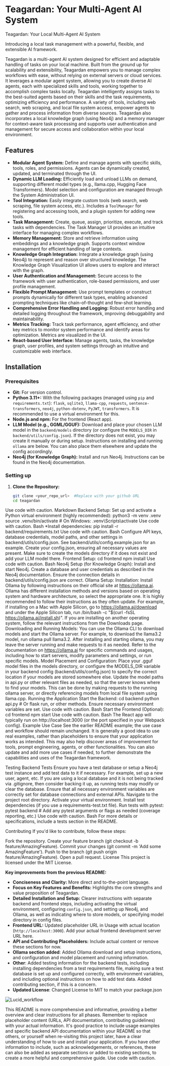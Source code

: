 # Teagardan: Your Multi-Agent AI System

Teagardan: Your Local Multi-Agent AI System

Introducing a local task management with a powerful, flexible, and extensible AI framework.

Teagardan is a multi-agent AI system designed for efficient and adaptable handling of tasks on your local machine. Built from the ground up for scalability and extensibility, Teagardan empowers you to manage complex workflows with ease, without relying on external servers or cloud services.  It leverages a modular agent system, allowing you to create diverse AI agents, each with specialized skills and tools, working together to accomplish complex tasks locally. Teagardan intelligently assigns tasks to the best-suited agents based on their skills and the task requirements, optimizing efficiency and performance. A variety of tools, including web search, web scraping, and local file system access, empower agents to gather and process information from diverse sources. Teagardan also incorporates a local knowledge graph (using Neo4j) and a memory manager for context-aware task processing and supports user authentication and management for secure access and collaboration within your local environment.


## Features

* **Modular Agent System:** Define and manage agents with specific skills, tools, roles, and permissions.  Agents can be dynamically created, updated, and terminated through the UI.
* **Dynamic LLM Loading:** Efficiently load and unload LLMs on demand, supporting different model types (e.g., llama.cpp, Hugging Face Transformers).  Model selection and configuration are managed through the System Administration UI.
* **Tool Integration:** Easily integrate custom tools (web search, web scraping, file system access, etc.).  Includes a `ToolManager` for registering and accessing tools, and a plugin system for adding new tools.
* **Task Management:**  Create, queue, assign, prioritize, execute, and track tasks with dependencies.  The Task Manager UI provides an intuitive interface for managing complex workflows.
* **Memory Management:** Store and retrieve information using embeddings and a knowledge graph. Supports context window management for efficient handling of large contexts.
* **Knowledge Graph Integration:** Integrate a knowledge graph (using Neo4j) to represent and reason over structured knowledge. The Knowledge Graph Visualization UI allows users to explore and interact with the graph.
* **User Authentication and Management:** Secure access to the framework with user authentication, role-based permissions, and user profile management.
* **Flexible Prompt Management:** Use prompt templates or construct prompts dynamically for different task types, enabling advanced prompting techniques like chain-of-thought and few-shot learning.
* **Comprehensive Error Handling and Logging:** Robust error handling and detailed logging throughout the framework, improving debuggability and maintainability.
* **Metrics Tracking:** Track task performance, agent efficiency, and other key metrics to monitor system performance and identify areas for optimization.  Metrics are visualized in the UI.
* **React-based User Interface:** Manage agents, tasks, the knowledge graph, user profiles, and system settings through an intuitive and customizable web interface.


## Installation

### Prerequisites

* **Git:** For version control.
* **Python 3.11+:**  With the following packages (managed using `pip` and `requirements.txt`):  `flask`, `sqlite3`, `llama-cpp`, `requests`, `sentence-transformers`, `neo4j`, `python-dotenv`, `PyJWT`, `transformers`.  It is recommended to use a virtual environment for this. 
* **Node.js and npm:** For the frontend (React app).
* **LLM Model (e.g., GGML/GGUF):** Download and place your chosen LLM model in the `backend/models` directory (or configure the `MODELS_DIR` in `backend/utils/config.json`). If the directory does not exist, you may create it manually or during setup. Instructions on installing and running `ollama` are below.  You can also place them elsewhere and update the config accordingly.
* **Neo4j (for Knowledge Graph):** Install and run Neo4j. Instructions can be found in the Neo4j documentation.

### Setting up

1. **Clone the Repository:**

   ```bash
   git clone <your_repo_url>  #Replace with your github URL
   cd teagardan
Use code with caution.
Markdown
Backend Setup:
Set up and activate a Python virtual environment (highly recommended):
python3 -m venv .venv
source .venv/bin/activate  # On Windows: .venv\Scripts\activate
Use code with caution.
Bash
*Install dependencies:
pip install -r backend/requirements.txt
Use code with caution.
Bash
Configure API keys, database credentials, model paths, and other settings in backend/utils/config.json. See backend/utils/config.example.json for an example. Create your config.json, ensuring all necessary values are present.
Make sure to create the models directory if it does not exist and add your LLM model there.
Frontend Setup:
cd frontend
npm install
Use code with caution.
Bash
Neo4j Setup (for Knowledge Graph):
Install and start Neo4j.
Create a database and user credentials as described in the Neo4j documentation.
Ensure the connection details in backend/utils/config.json are correct.
Ollama Setup:
Installation: Install Ollama by following instructions on their official site at https://ollama.ai. Ollama has different installation methods and versions based on operating system and hardware architecture, so select the appropriate one. It is highly recommended to follow their instructions as they often update. For example, if installing on a Mac with Apple Silicon, go to https://ollama.ai/download and under the Apple Silicon tab, run /bin/bash -c "$(curl -fsSL https://ollama.ai/install.sh)". If you are installing on another operating system, follow the relevant instructions from the Downloads page.
Downloading and Running Models: You can use the Ollama CLI to download models and start the Ollama server. For example, to download the llama3.2 model, run ollama pull llama3.2. After installing and starting ollama, you may leave the server running and make requests to it as needed. Refer to the documentation on https://ollama.ai for specific commands and usages, including how to start servers, modify parameters and settings, or run specific models.
Model Placement and Configuration: Place your .gguf model files in the models directory, or configure the MODELS_DIR variable in your backend config (backend/utils/config.json) to specify the correct location if your models are stored somewhere else. Update the model paths in api.py or other relevant files as needed, so that the server knows where to find your models. This can be done by making requests to the running ollama server, or directly referencing models from local file system using llama.cpp.
Running the Application
Start the Backend:
cd backend
python api.py  # Or flask run, or other methods.  Ensure necessary environment variables are set.
Use code with caution.
Bash
Start the Frontend (Optional):
cd frontend
npm start
Use code with caution.
Bash
The React app will typically run on http://localhost:3000 (or the port specified in your Webpack config).
Example Use Case
See the earlier README example; the use case and workflow should remain unchanged. It is generally a good idea to use real examples, rather than placeholders to ensure that your application works as intended. This may also help discover areas of improvement for tools, prompt engineering, agents, or other functionalities. You can also update and add more use cases if needed, to further demonstrate the capabilities and uses of the Teagardan framework.

Testing
Backend Tests
Ensure you have a test database or setup a Neo4j test instance and add test data to it if necessary. For example, set up a new user, agent, etc. If you are using a local database and it is not being tracked via .gitignore, then consider backing it up, as running tests may modify or clear the database. Ensure that all necessary environment variables are correctly set for database connections and external APIs.
Navigate to the project root directory.
Activate your virtual environment.
Install test dependencies (if you use a requirements-test.txt file).
Run tests with pytest:
pytest backend  # Add any pytest arguments or flags as needed (coverage reporting, etc.)
Use code with caution.
Bash
For more details or specifications, include a tests section in the README.

Contributing
If you'd like to contribute, follow these steps:

Fork the repository.
Create your feature branch (git checkout -b feature/AmazingFeature).
Commit your changes (git commit -m 'Add some AmazingFeature').
Push to the branch (git push origin feature/AmazingFeature).
Open a pull request.
License
This project is licensed under the MIT License.

**Key improvements from the previous README:**

*   **Conciseness and Clarity:** More direct and to-the-point language.
* **Focus on Key Features and Benefits:** Highlights the core strengths and value proposition of Teagardan.
* **Detailed Installation and Setup:** Clearer instructions with separate backend and frontend steps, including activating the virtual environment, configuring `config.json`, and setting up Neo4j, and Ollama, as well as indicating where to store models, or specifying model directory in config files.
* **Frontend URL:** Updated placeholder URL in Usage with actual location (`http://localhost:3000`). Add your actual frontend development server URL here.
* **API and Contributing Placeholders:** Include actual content or remove these sections for now.
* **Ollama section added**: Added Ollama download and setup instructions, and configuration and model placement and running information.
* **Other**: Added testing information for the backend tests, including installing dependencies from a test requirements file, making sure a test database is set up and configured correctly, with environment variables, and including optional instructions on how to add test data. Added contributing section, if this is a concern.
* **Updated License**: Changed License to MIT to match your package.json

![Lucid_workflow](https://lucid.app/lucidchart/e068549b-edd8-49f2-b1a2-bec7315afff9/edit?viewport_loc=-2545%2C-2353%2C4903%2C2768%2C0_0&invitationId=inv_796c5b7e-41ac-43ce-8252-4fa881b0e063)


This README is more comprehensive and informative, providing a better overview and clear instructions for all phases. Remember to replace placeholder content (URLs, API documentation, contributing guidelines) with your actual information. It's good practice to include usage examples and specific backend API documentation within your README so that others, or yourself when re-visiting this project later, have a clear understanding of how to use and install your application. If you have other information to include, such as acknowledgements, or references, these can also be added as separate sections or added to existing sections, to create a more helpful and comprehensive guide.
Use code with caution.
